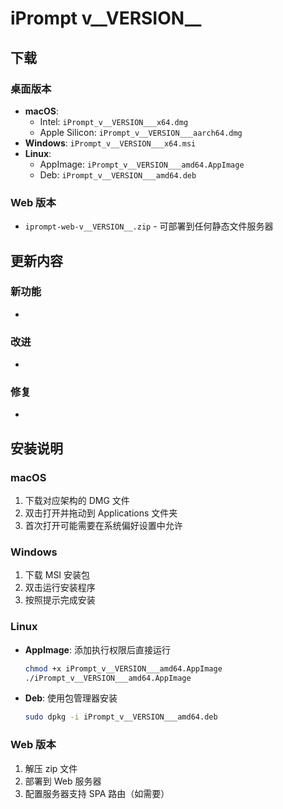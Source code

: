 # iPrompt v__VERSION__

## 下载

### 桌面版本
- **macOS**: 
  - Intel: `iPrompt_v__VERSION___x64.dmg`
  - Apple Silicon: `iPrompt_v__VERSION___aarch64.dmg`
- **Windows**: `iPrompt_v__VERSION___x64.msi`
- **Linux**: 
  - AppImage: `iPrompt_v__VERSION___amd64.AppImage`
  - Deb: `iPrompt_v__VERSION___amd64.deb`

### Web 版本
- `iprompt-web-v__VERSION__.zip` - 可部署到任何静态文件服务器

## 更新内容

### 新功能
- 

### 改进
- 

### 修复
- 

## 安装说明

### macOS
1. 下载对应架构的 DMG 文件
2. 双击打开并拖动到 Applications 文件夹
3. 首次打开可能需要在系统偏好设置中允许

### Windows
1. 下载 MSI 安装包
2. 双击运行安装程序
3. 按照提示完成安装

### Linux
- **AppImage**: 添加执行权限后直接运行
  ```bash
  chmod +x iPrompt_v__VERSION___amd64.AppImage
  ./iPrompt_v__VERSION___amd64.AppImage
  ```
- **Deb**: 使用包管理器安装
  ```bash
  sudo dpkg -i iPrompt_v__VERSION___amd64.deb
  ```

### Web 版本
1. 解压 zip 文件
2. 部署到 Web 服务器
3. 配置服务器支持 SPA 路由（如需要）